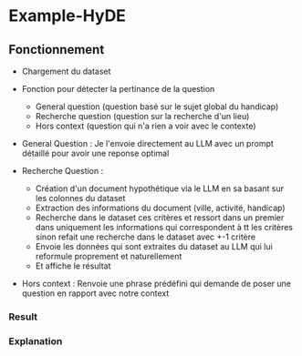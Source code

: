 # Example-HyDE

## Fonctionnement
- Chargement du dataset
- Fonction pour détecter la pertinance de la question
  - General question (question basé sur le sujet global du handicap)
  - Recherche question (question sur la recherche d'un lieu)
  - Hors context (question qui n'a rien a voir avec le contexte)

- General Question : Je l'envoie directement au LLM avec un prompt détaillé pour avoir une reponse optimal
- Recherche Question :
  - Création d'un document hypothétique via le LLM en sa basant sur les colonnes du dataset
  - Extraction des informations du document (ville, activité, handicap)
  - Recherche dans le dataset ces critères et ressort dans un premier dans uniquement les informations qui correspondent à tt les critères sinon refait une recherche dans le dataset avec +-1 critère
  - Envoie les données qui sont extraites du dataset au LLM qui lui reformule proprement et naturellement
  - Et affiche le résultat
- Hors context : Renvoie une phrase prédéfini qui demande de poser une question en rapport avec notre context




### Result

### Explanation

